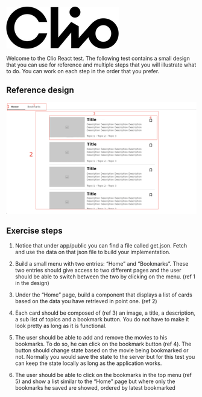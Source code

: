 ![Clio logo](logo.png)

Welcome to the Clio React test. The following test contains a small design that you can use for reference and multiple steps that you will illustrate what to do. You can work on each step in the order that you prefer.

## Reference design
![Design](design.png)


## Exercise steps
1. Notice that under app/public you can find a file called get.json. Fetch and use the data on that json file to build your implementation.

2. Build a small menu with two entries: “Home” and “Bookmarks”. These two entries should give access to two different pages and the user should be able to switch between the two by clicking on the menu. (ref 1 in the design)

3. Under the “Home” page, build a component that displays a list of cards based on the data you have retrieved in point one. (ref 2)

4. Each card should be composed of (ref 3) an image, a title, a description, a sub list of topics and a bookmark button. You do not have to make it look pretty as long as it is functional.

5. The user should be able to add and remove the movies to his bookmarks. To do so, he can click on the bookmark button (ref 4). The button should change state based on the movie being bookmarked or not. Normally you would save the state to the server but for this test you can keep the state locally as long as the application works.

6. The user should be able to click on the bookmarks in the top menu (ref 5) and show a list similar to the “Home” page but where only the bookmarks he saved are showed, ordered by latest bookmarked